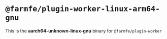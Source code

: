 # `@farmfe/plugin-worker-linux-arm64-gnu`

This is the **aarch64-unknown-linux-gnu** binary for `@farmfe/plugin-worker`
